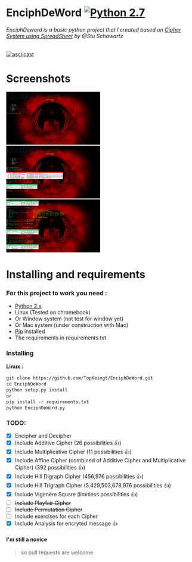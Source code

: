 # EnciphDeWord [![Python 2.7](https://img.shields.io/badge/Python-2.7-yellow.svg)](http://www.python.org/download/)
###### EnciphDeword is a basic python project that I created based on [Cipher System using SpreadSheet](http://www.mastermathmentor.com/mmm/Crypt.ashx) by @Stu Schawartz

[![asciicast](https://asciinema.org/a/158352.png)](https://asciinema.org/a/158352?autoplay=1)

# Screenshots
<img src="https://github.com/TopKeingt/EnciphDeWord/blob/master/docs/screenshot/screenshot1.png" width="50%" ></img>
<img src="https://github.com/TopKeingt/EnciphDeWord/blob/master/docs/screenshot/screenshot2.png" width="50%"></img>
<img src="https://github.com/TopKeingt/EnciphDeWord/blob/master/docs/screenshot/screenshot3.png" width="50%"></img>


# Installing and requirements
### For this project to work you need :
- [Python 2.x](https://www.python.org/downloads/)
- Linux (Tested on chromebook)
- Or Window system (not test for window yet) 
- Or Mac system (under construction with Mac)
- [Pip](https://pip.pypa.io/en/stable/installing/) installed 
- The requirements in requirements.txt

### Installing
**Linux :**
```
git clone https://github.com/TopKeingt/EnciphDeWord.git
cd EnciphDeWord
python setup.py install 
or
pip install -r requirements.txt
python EnciphDeWord.py
```
### TODO:
- [x] Encipher and Decipher
- [X] Include Additive Cipher (26 possibilities :+1:)
- [X] Include Multiplicative Cipher (11 possibilities :+1:)
- [X] Include Affine Cipher (combined of Additive Cipher and Multiplicative Cipher)  (392 possibilities :+1:)
- [X] Include Hill Digraph Cipher (456,976 possibilities :+1:)
- [X] Include Hill Trigraph Cipher (5,429,503,678,976 possibilities :+1:)
- [X] Include Vigenère Square (limitless possibilities :+1:)
- [ ] <del>Include Playfair Cipher</del>
- [ ] <del>Include Permutation Cipher</del>
- [ ] Include exercises for each Cipher
- [X] Include Analysis for encryted message :+1:

#### I'm still a novice
> so pull requests are welcome
